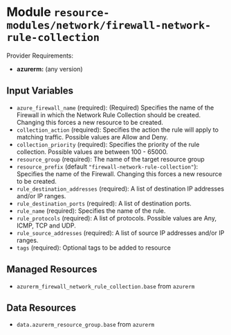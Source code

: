 
# Module `resource-modules/network/firewall-network-rule-collection`

Provider Requirements:
* **azurerm:** (any version)

## Input Variables
* `azure_firewall_name` (required): (Required) Specifies the name of the Firewall in which the Network Rule Collection should be created. Changing this forces a new resource to be created.
* `collection_action` (required): Specifies the action the rule will apply to matching traffic. Possible values are Allow and Deny.
* `collection_priority` (required): Specifies the priority of the rule collection. Possible values are between 100 - 65000.
* `resource_group` (required): The name of the target resource group
* `resource_prefix` (default `"firewall-network-rule-collection"`): Specifies the name of the Firewall. Changing this forces a new resource to be created.
* `rule_destination_addresses` (required): A list of destination IP addresses and/or IP ranges.
* `rule_destination_ports` (required): A list of destination ports.
* `rule_name` (required): Specifies the name of the rule.
* `rule_protocols` (required): A list of protocols. Possible values are Any, ICMP, TCP and UDP.
* `rule_source_addresses` (required): A list of source IP addresses and/or IP ranges.
* `tags` (required): Optional tags to be added to resource

## Managed Resources
* `azurerm_firewall_network_rule_collection.base` from `azurerm`

## Data Resources
* `data.azurerm_resource_group.base` from `azurerm`

